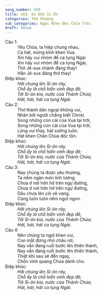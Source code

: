 ```yaml
---
song_number: 459
title: 459. Đi Đến Si-Ôn
categories: Thờ Phượng
sub_categories: Ngợi Khen Đức Chúa Trời
draft: false
---
```

<dl><dt>Câu 1:</dt><dd data-verse="1">Yêu Chúa, ta hiệp chung nhau, <br/>Ca hát, mừng kính khen Vua. <br/>Xin hãy vui nhóm để ca tụng Ngài <br/>Xin hãy vui nhóm để ca tụng Ngài; <br/>Thờ Jê-sus chánh đáng thay! <br/>Hẳn Jê-sus đáng thờ thay! </dd><dt>Điệp khúc:</dt><dd data-chorus="1"><em>Hỡi chúng lên Si-ôn rày, <br/>Chỗ ấy là chỗ hiển vinh đẹp đẽ; <br/>Tới Si-ôn kia, nước của Thánh Chúa; <br/>Hát, hát, hát ca tụng Ngài. </em></dd><dt>Câu 2:</dt><dd data-verse="2">Thơ thánh dân ngoại không vui, <br/>Nhân bởi người chẳng biết Christ. <br/>Song những con cái của Vua tại trời, <br/>Song những con cái của Vua tại trời; <br/>Lòng vui thay, hát xướng luôn. <br/> Hát khen Chân Chúa độc tôn. </dd><dt>Điệp khúc:</dt><dd data-chorus="1"><em>Hỡi chúng lên Si-ôn rày, <br/>Chỗ ấy là chỗ hiển vinh đẹp đẽ; <br/>Tới Si-ôn kia, nước của Thánh Chúa; <br/>Hát, hát, hát ca tụng Ngài. </em></dd><dt>Câu 3:</dt><dd data-verse="3">Nay chúng ta được yêu thương, <br/>Ta nếm ngàn món linh lương. <br/>Chưa ở nơi hớn hở trên ngự đường, <br/>Chưa ở nơi hớn hở trên ngự đường, <br/>Dầu chưa lên cõi vẻ vang, <br/>Cũng luôn luôn nếm ngọt ngon. </dd><dt>Điệp khúc:</dt><dd data-chorus="1"><em>Hỡi chúng lên Si-ôn rày, <br/>Chỗ ấy là chỗ hiển vinh đẹp đẽ; <br/>Tới Si-ôn kia, nước của Thánh Chúa; <br/>Hát, hát, hát ca tụng Ngài. </em></dd><dt>Câu 4:</dt><dd data-verse="4">Nên chúng ta ngợi khen vui, <br/>Con mắt đừng nhỏ châu rơi; <br/>Nay vẫn đang ruổi bước lên thiên thành, <br/>Nay vẫn đang ruổi bước lên thiên thành, <br/>Thiệt khi sau sẽ đến ngay, <br/> Chốn vinh quang Chúa dành cho. </dd><dt>Điệp khúc:</dt><dd data-chorus="1"><em>Hỡi chúng lên Si-ôn rày, <br/>Chỗ ấy là chỗ hiển vinh đẹp đẽ; <br/>Tới Si-ôn kia, nước của Thánh Chúa; <br/>Hát, hát, hát ca tụng Ngài. </em></dd></dl>